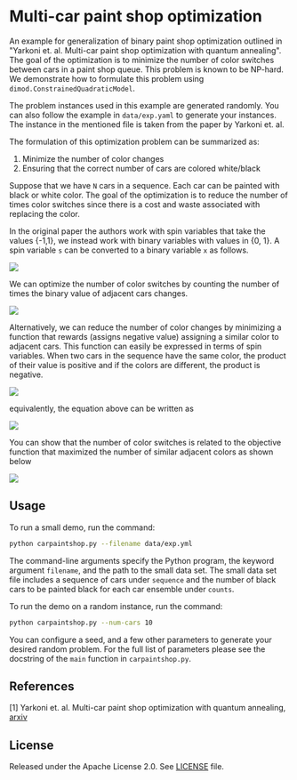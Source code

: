 
# Multi-car paint shop optimization

An example for generalization of binary paint shop optimization outlined in 
"Yarkoni et. al. Multi-car paint shop optimization with quantum annealing". 
The goal of the optimization is to minimize the number of color switches between cars in a paint shop queue. This problem is known to be NP-hard. We demonstrate
how to formulate this problem using `dimod.ConstrainedQuadraticModel`.

The problem instances used in this example are generated randomly. You can also
follow the example in `data/exp.yaml` to generate your instances. The instance in the mentioned file is taken from the paper by Yarkoni et. al.


The formulation of this optimization problem can be summarized as:
1) Minimize the number of color changes
2) Ensuring that the correct number of cars are colored white/black

Suppose that we have `N` cars in a sequence. Each car can be painted with black or white color. The goal of the optimization is to reduce the number of times color switches since there is a cost and waste associated with replacing the color.

In the original paper the authors work with spin variables that take the values {-1,1}, we instead work with binary variables with values in {0, 1}. A spin variable `s` can be converted to a binary variable `x` as follows.

<img src="https://latex.codecogs.com/gif.latex?x%20%3D%20%28s%20&plus;%201%29%20/%202" />

We can optimize the number of color switches by counting the number of times the binary value of adjacent cars changes.

<img src="https://latex.codecogs.com/gif.latex?f_1 = \sum_{i=0}^{i=N-2}(x_i - x_{i+1})^2" />

Alternatively, we can reduce the number of color changes by minimizing a function that rewards (assigns negative value) assigning a similar color to adjacent cars. This function can easily be expressed in terms of spin variables. When two cars in the sequence have the same color, the product of their value is positive and if the colors are different, the product is negative.

<img src="https://latex.codecogs.com/gif.latex?f_2 = -\sum_{i=0}^{i=N-2} s_i s_{i+1}" />

equivalently, the equation above can be written as

<img src="https://latex.codecogs.com/gif.latex?f_2 = -\sum_{i=0}^{i=N-2} (2x_i - 1) (2x_{i+1}-1)" />

You can show that the number of color switches is related to the objective function that maximized the number of similar adjacent colors as shown below

<img src="https://latex.codecogs.com/gif.latex?N - 1 + f_2 = 2 f_1" />


## Usage

To run a small demo, run the command:

```bash
python carpaintshop.py --filename data/exp.yml
```

The command-line arguments specify the Python program, the keyword argument 
`filename`, and the path to the small data set. The small data set file includes a sequence of cars under `sequence` and the number of black cars to be painted black for each car ensemble under `counts`. 

To run the demo on a random instance, run the command:

```bash
python carpaintshop.py --num-cars 10
```

You can configure a seed, and a few other parameters to generate your desired
random problem. For the full list of parameters please see the docstring of the
`main` function in `carpaintshop.py`. 

## References

[1] Yarkoni et. al. Multi-car paint shop optimization with quantum annealing, 
[arxiv](https://arxiv.org/pdf/2109.07876.pdf)

## License

Released under the Apache License 2.0. See [LICENSE](LICENSE) file.
